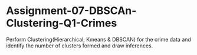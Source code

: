 # Assignment-07-DBSCAn-Clustering-Q1-Crimes
Perform Clustering(Hierarchical, Kmeans &amp; DBSCAN) for the crime data and identify the number of clusters formed and draw inferences.
